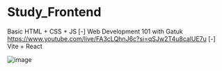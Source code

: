 # Study_Frontend

Basic HTML + CSS + JS
[-] Web Development 101 with Gatuk https://www.youtube.com/live/FA3cLQhnJ6c?si=qSJw2T4u8calUE7u
[-] Vite + React

![image](https://github.com/user-attachments/assets/129dbbf4-4f6a-4db9-9584-24f676792319)
